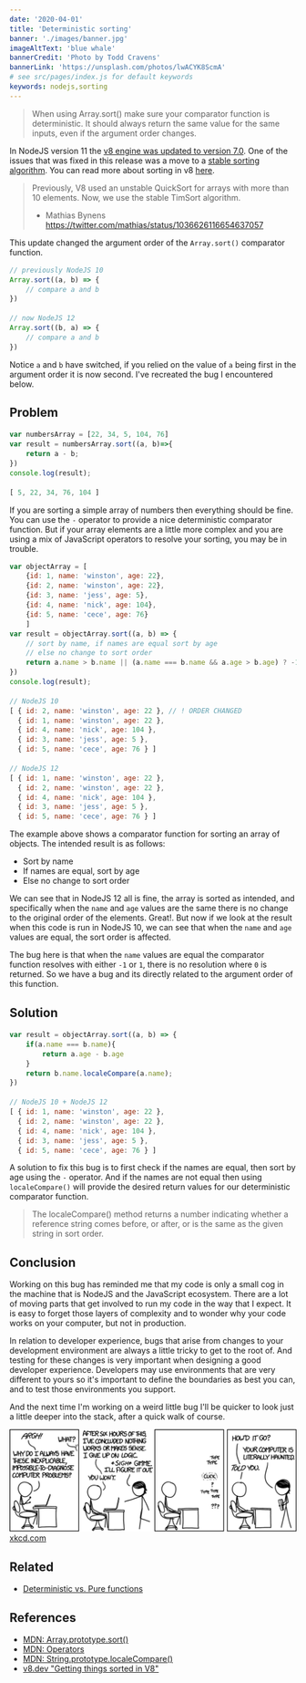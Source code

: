 ```yaml
---
date: '2020-04-01'
title: 'Deterministic sorting'
banner: './images/banner.jpg'
imageAltText: 'blue whale'
bannerCredit: 'Photo by Todd Cravens'
bannerLink: 'https://unsplash.com/photos/lwACYK8ScmA'
# see src/pages/index.js for default keywords
keywords: nodejs,sorting
---
```


> When using Array.sort() make sure your comparator function is deterministic. It should always return the same value for the same inputs, even if the argument order changes.

<!-- end -->

In NodeJS version 11 the [v8 engine was updated to version 7.0](https://github.com/nodejs/node/pull/22754). One of the issues that was fixed in this release was a move to a [stable sorting algorithm](https://bugs.chromium.org/p/v8/issues/detail?id=90). You can read more about sorting in v8 [here](https://v8.dev/blog/array-sort).

> Previously, V8 used an unstable QuickSort for arrays with more than 10 elements. Now, we use the stable TimSort algorithm. 
> - Mathias Bynens https://twitter.com/mathias/status/1036626116654637057

This update changed the argument order of the `Array.sort()` comparator function. 

```javascript
// previously NodeJS 10
Array.sort((a, b) => {
    // compare a and b
})

// now NodeJS 12
Array.sort((b, a) => {
    // compare a and b
})
```
Notice `a` and `b` have switched, if you relied on the value of `a` being first in the argument order it is now second. I've recreated the bug I encountered below.

## Problem

```javascript
var numbersArray = [22, 34, 5, 104, 76]
var result = numbersArray.sort((a, b)=>{
    return a - b;
})
console.log(result);

[ 5, 22, 34, 76, 104 ]
```
If you are sorting a simple array of numbers then everything should be fine. You can use the `-` operator to provide a nice deterministic comparator function. But if your array elements are a little more complex and you are using a mix of JavaScript operators to resolve your sorting, you may be in trouble.

```javascript
var objectArray = [
    {id: 1, name: 'winston', age: 22},
    {id: 2, name: 'winston', age: 22},
    {id: 3, name: 'jess', age: 5},
    {id: 4, name: 'nick', age: 104},
    {id: 5, name: 'cece', age: 76}
    ]
var result = objectArray.sort((a, b) => {    
    // sort by name, if names are equal sort by age
    // else no change to sort order
    return a.name > b.name || (a.name === b.name && a.age > b.age) ? -1 : 1;
})
console.log(result);

// NodeJS 10
[ { id: 2, name: 'winston', age: 22 }, // ! ORDER CHANGED
  { id: 1, name: 'winston', age: 22 },
  { id: 4, name: 'nick', age: 104 },
  { id: 3, name: 'jess', age: 5 },
  { id: 5, name: 'cece', age: 76 } ]

// NodeJS 12
[ { id: 1, name: 'winston', age: 22 },
  { id: 2, name: 'winston', age: 22 },
  { id: 4, name: 'nick', age: 104 },
  { id: 3, name: 'jess', age: 5 },
  { id: 5, name: 'cece', age: 76 } ]
```

The example above shows a comparator function for sorting an array of objects. The intended result is as follows:

- Sort by name
- If names are equal, sort by age
- Else no change to sort order

We can see that in NodeJS 12 all is fine, the array is sorted as intended, and specifically when the `name` and `age` values are the same there is no change to the original order of the elements. Great!. But now if we look at the result when this code is run in NodeJS 10, we can see that when the `name` and `age` values are equal, the sort order is affected.

The bug here is that when the `name` values are equal the comparator function resolves with either `-1` or `1`, there is no resolution where `0` is returned. So we have a bug and its directly related to the argument order of this function.

## Solution

```javascript
var result = objectArray.sort((a, b) => {
    if(a.name === b.name){
        return a.age - b.age
    }
    return b.name.localeCompare(a.name);
})

// NodeJS 10 + NodeJS 12
[ { id: 1, name: 'winston', age: 22 },
  { id: 2, name: 'winston', age: 22 },
  { id: 4, name: 'nick', age: 104 },
  { id: 3, name: 'jess', age: 5 },
  { id: 5, name: 'cece', age: 76 } ]
```

A solution to fix this bug is to first check if the names are equal, then sort by age using the `-` operator. And if the names are not equal then using `localeCompare()` will provide the desired return values for our deterministic comparator function.

> The localeCompare() method returns a number indicating whether a reference string comes before, or after, or is the same as the given string in sort order.

## Conclusion

Working on this bug has reminded me that my code is only a small cog in the machine that is NodeJS and the JavaScript ecosystem. There are a lot of moving parts that get involved to run my code in the way that I expect. It is easy to forget those layers of complexity and to wonder why your code works on your computer, but not in production. 

In relation to developer experience, bugs that arise from changes to your development environment are always a little tricky to get to the root of. And testing for these changes is very important when designing a good developer experience. Developers may use environments that are very different to yours so it's important to define the boundaries as best you can, and to test those environments you support.

And the next time I'm working on a weird little bug I'll be quicker to look just a little deeper into the stack, after a quick walk of course.

![haunted computer](./images/inexplicable_2x.png)
[xkcd.com](https://xkcd.com/1316/)

## Related
- [Deterministic vs. Pure functions](/blog/deterministic-vs-pure-functions)

## References

- [MDN: Array.prototype.sort()](https://developer.mozilla.org/en-US/docs/Web/JavaScript/Reference/Global_Objects/Array/sort)
- [MDN: Operators](https://developer.mozilla.org/en-US/docs/Web/JavaScript/Reference/Operators)
- [MDN: String.prototype.localeCompare()](https://developer.mozilla.org/en-US/docs/Web/JavaScript/Reference/Global_Objects/String/localeCompare)
- [v8.dev "Getting things sorted in V8"](https://v8.dev/blog/array-sort)

